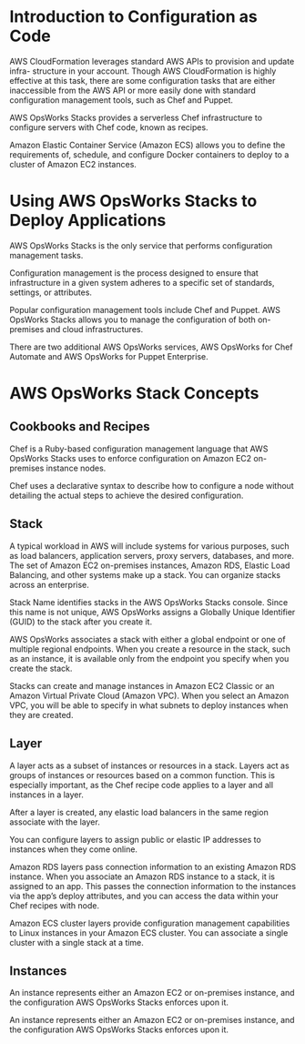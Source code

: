 # Introduction to Configuration as Code

AWS CloudFormation leverages standard AWS APIs to provision and update infra- structure in your account. Though AWS
CloudFormation is highly effective at this task, there are some configuration tasks that are either inaccessible from
the AWS API or more easily done with standard configuration management tools, such as Chef and Puppet.

AWS OpsWorks Stacks provides a serverless Chef infrastructure to configure servers with Chef code, known as recipes.

Amazon Elastic Container Service (Amazon ECS) allows you to define the requirements of, schedule, and configure Docker
containers to deploy to a cluster of Amazon EC2 instances.

# Using AWS OpsWorks Stacks to Deploy Applications

AWS OpsWorks Stacks is the only service that performs configuration management tasks.

Configuration management is the process designed to ensure that infrastructure in a given system adheres to a specific
set of standards, settings, or attributes.

Popular configuration management tools include Chef and Puppet. AWS OpsWorks Stacks allows you to manage the
configuration of both on-premises and cloud infrastructures.

There are two additional AWS OpsWorks services, AWS OpsWorks for Chef Automate and AWS OpsWorks for Puppet Enterprise.

# AWS OpsWorks Stack Concepts

## Cookbooks and Recipes

Chef is a Ruby-based configuration management language that AWS OpsWorks Stacks uses to enforce configuration on Amazon
EC2 on-premises instance nodes.

Chef uses a declarative syntax to describe how to configure a node without detailing the actual steps to achieve the
desired configuration.

## Stack

A typical workload in AWS will include systems for various purposes, such as load balancers, application servers, proxy
servers, databases, and more. The set of Amazon EC2 on-premises instances, Amazon RDS, Elastic Load Balancing, and other
systems make up a stack. You can organize stacks across an enterprise.

Stack Name identifies stacks in the AWS OpsWorks Stacks console. Since this name is not unique, AWS OpsWorks assigns a
Globally Unique Identifier (GUID) to the stack after you create it.

AWS OpsWorks associates a stack with either a global endpoint or one of multiple regional endpoints. When you create a
resource in the stack, such as an instance, it is available only from the endpoint you specify when you create the
stack.

Stacks can create and manage instances in Amazon EC2 Classic or an Amazon Virtual Private Cloud (Amazon VPC). When you
select an Amazon VPC, you will be able to specify in what subnets to deploy instances when they are created.

## Layer

A layer acts as a subset of instances or resources in a stack. Layers act as groups of instances or resources based on a
common function. This is especially important, as the Chef recipe code applies to a layer and all instances in a layer.

After a layer is created, any elastic load balancers in the same region associate with the layer.

You can configure layers to assign public or elastic IP addresses to instances when they come online.

Amazon RDS layers pass connection information to an existing Amazon RDS instance. When you associate an Amazon RDS
instance to a stack, it is assigned to an app. This passes the connection information to the instances via the app’s
deploy attributes, and you can access the data within your Chef recipes with node.

Amazon ECS cluster layers provide configuration management capabilities to Linux instances in your Amazon ECS cluster.
You can associate a single cluster with a single stack at a time.

## Instances

An instance represents either an Amazon EC2 or on-premises instance, and the configuration AWS OpsWorks Stacks
enforces upon it.

An instance represents either an Amazon EC2 or on-premises instance, and the configuration AWS OpsWorks Stacks
enforces upon it. 